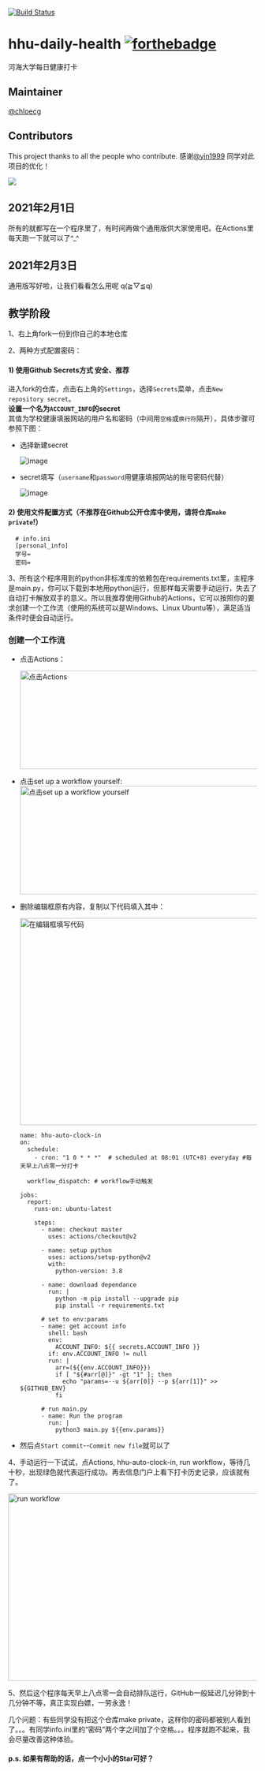 <a href="https://github.com/chloceg/hhu-daily-health-common/actions"><img src="https://badgen.net/badge/test/passing/green" alt="Build Status"></a>

# hhu-daily-health [![forthebadge](https://forthebadge.com/images/badges/made-with-python.svg)](https://forthebadge.com)
河海大学每日健康打卡


## Maintainer
[@chloecg](https://github.com/chloceg)

## Contributors
This project thanks to all the people who contribute. 
感谢[@yin1999](https://www.github.com/yin1999) 同学对此项目的优化！

<a href="https://github.com/chloceg/hhu-daily-health-common/graphs/contributors"><img src="https://contrib.rocks/image?repo=chloceg/hhu-daily-health-common" /></a>

## 2021年2月1日
所有的就都写在一个程序里了，有时间再做个通用版供大家使用吧。在Actions里每天跑一下就可以了^_^ 

## 2021年2月3日
通用版写好啦，让我们看看怎么用呢 q(≧▽≦q)
## 教学阶段
1、右上角fork一份到你自己的本地仓库

2、两种方式配置密码：
#### 1) 使用Github Secrets方式 安全、推荐
进入fork的仓库，点击右上角的`Settings`，选择`Secrets`菜单，点击`New repository secret`。
<br>
**设置一个名为`ACCOUNT_INFO`的secret**
<br>
其值为学校健康填报网站的用户名和密码（中间用`空格`或`换行符`隔开），具体步骤可参照下图：

- 选择新建secret

     ![image](https://user-images.githubusercontent.com/15844309/115863698-6865fb00-a468-11eb-8d79-14453ac752b1.png)

- secret填写（`username`和`password`用健康填报网站的账号密码代替）

     ![image](https://user-images.githubusercontent.com/15844309/115863310-dcec6a00-a467-11eb-8fd4-c7683ce17a60.png)

#### 2) 使用文件配置方式（不推荐在Github公开仓库中使用，请将仓库`make private`!）

      # info.ini
      [personal_info]
      学号=
      密码=

3、所有这个程序用到的python非标准库的依赖包在requirements.txt里，主程序是main.py，你可以下载到本地用python运行，但那样每天需要手动运行，失去了自动打卡解放双手的意义。所以我推荐使用Github的Actions，它可以按照你的要求创建一个工作流（使用的系统可以是Windows、Linux Ubuntu等），满足适当条件时便会自动运行。

### 创建一个工作流

- 点击Actions：

    <img width="800" height="200" src="https://i.loli.net/2021/02/17/6xD2mHTnZde5fzW.jpg" alt="点击Actions"/>


- 点击set up a workflow yourself:
    <img width="800" height="220" src="https://i.loli.net/2021/02/17/LbwJIu3CK2BFUHc.jpg" alt="点击set up a workflow yourself"/>


- 删除编辑框原有内容，复制以下代码填入其中：

    <img width="800" height="420" src="https://i.loli.net/2021/02/17/8zEvtqRMXWa2Jej.jpg" alt="在编辑框填写代码"/>


    ```
    name: hhu-auto-clock-in
    on:
      schedule:
        - cron: "1 0 * * *"  # scheduled at 08:01 (UTC+8) everyday #每天早上八点零一分打卡

      workflow_dispatch: # workflow手动触发

    jobs:
      report:
        runs-on: ubuntu-latest

        steps:
          - name: checkout master
            uses: actions/checkout@v2

          - name: setup python
            uses: actions/setup-python@v2
            with: 
              python-version: 3.8

          - name: download dependance
            run: |
              python -m pip install --upgrade pip
              pip install -r requirements.txt

          # set to env:params
          - name: get account info
            shell: bash
            env: 
              ACCOUNT_INFO: ${{ secrets.ACCOUNT_INFO }}
            if: env.ACCOUNT_INFO != null
            run: |
              arr=(${{env.ACCOUNT_INFO}})
              if [ "${#arr[@]}" -gt "1" ]; then
                echo "params=--u ${arr[0]} --p ${arr[1]}" >> ${GITHUB_ENV}
              fi

          # run main.py
          - name: Run the program
            run: |
              python3 main.py ${{env.params}}
    ```

- 然后点`Start commit`--`Commit new file`就可以了

4、手动运行一下试试，点Actions, hhu-auto-clock-in, run workflow，等待几十秒，出现绿色就代表运行成功。再去信息门户上看下打卡历史记录，应该就有了。

<img width="800" height="380" src="https://i.loli.net/2021/02/17/8FgyTWJCA7BMVUe.jpg" alt="run workflow"/>
  
5、然后这个程序每天早上八点零一会自动排队运行，GitHub一般延迟几分钟到十几分钟不等，真正实现白嫖，一劳永逸！

几个问题：有些同学没有把这个仓库make private，这样你的密码都被别人看到了。。。有同学info.ini里的“密码”两个字之间加了个空格。。。程序就跑不起来，我会尽量改善这种体验。

#### p.s. 如果有帮助的话，点一个小小的Star可好？
